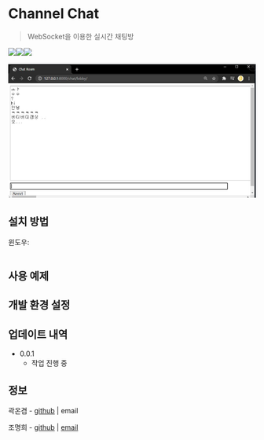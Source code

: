 # Channel Chat

> WebSocket을 이용한 실시간 채팅방

<img src="https://img.shields.io/badge/django-v3.1-092E20?logo=django"><img src="https://img.shields.io/badge/python-v3.7.7-3776AB?logo=python"><img src="https://img.shields.io/badge/VSCode-1.52-007ACC?logo=visual-studio-code">

![image-20210103102622553](README.assets/image-20210103102622553.png)



## 설치 방법

윈도우:

```

```



## 사용 예제



## 개발 환경 설정



## 업데이트 내역

- 0.0.1
  - 작업 진행 중



## 정보

곽온겸 - [github](https://github.com/AntBean94) | email

조명희 - [github](https://github.com/Jo-Myounghee) | [email](jomyounghee32@gmail.com)